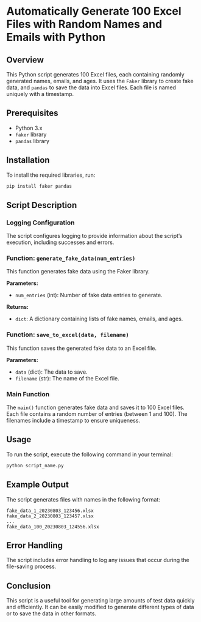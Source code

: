 
# Automatically Generate 100 Excel Files with Random Names and Emails with Python

## Overview
This Python script generates 100 Excel files, each containing randomly generated names, emails, and ages. It uses the `Faker` library to create fake data, and `pandas` to save the data into Excel files. Each file is named uniquely with a timestamp.

## Prerequisites
- Python 3.x
- `faker` library
- `pandas` library

## Installation
To install the required libraries, run:
```bash
pip install faker pandas
```

## Script Description

### Logging Configuration
The script configures logging to provide information about the script’s execution, including successes and errors.

### Function: `generate_fake_data(num_entries)`
This function generates fake data using the Faker library.

**Parameters:**
- `num_entries` (int): Number of fake data entries to generate.

**Returns:**
- `dict`: A dictionary containing lists of fake names, emails, and ages.

### Function: `save_to_excel(data, filename)`
This function saves the generated fake data to an Excel file.

**Parameters:**
- `data` (dict): The data to save.
- `filename` (str): The name of the Excel file.

### Main Function
The `main()` function generates fake data and saves it to 100 Excel files. Each file contains a random number of entries (between 1 and 100). The filenames include a timestamp to ensure uniqueness.

## Usage
To run the script, execute the following command in your terminal:
```bash
python script_name.py
```

## Example Output
The script generates files with names in the following format:
```
fake_data_1_20230803_123456.xlsx
fake_data_2_20230803_123457.xlsx
...
fake_data_100_20230803_124556.xlsx
```

## Error Handling
The script includes error handling to log any issues that occur during the file-saving process.

## Conclusion
This script is a useful tool for generating large amounts of test data quickly and efficiently. It can be easily modified to generate different types of data or to save the data in other formats.
